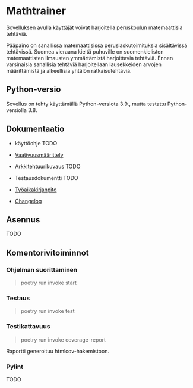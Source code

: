# Mathtrainer

Sovelluksen avulla käyttäjät voivat harjoitella peruskoulun matemaattisia tehtäviä. 

Pääpaino on sanallissa matemaattisissa peruslaskutoimituksia sisältävissä tehtävissä. Suomea vieraana kieltä puhuville on suomenkielisten matemaattisten ilmausten ymmärtämistä harjoittavia tehtäviä. Ennen varsinaisia sanallisia tehtäviä harjoitellaan lausekkeiden arvojen määrittämistä ja alkeellisia yhtälön ratkaisutehtäviä.

## Python-versio

Sovellus on tehty käyttämällä Python-versiota 3.9., mutta testattu Python-versiolla 3.8.

## Dokumentaatio

* käyttöohje TODO

* [Vaativuusmäärittely](https://github.com/arskav/ot-harjoitustyo/blob/main/mathtrainer/dokumentaatio/vaativuusmaarittely.md)

* Arkkitehtuurikuvaus TODO

* Testausdokumentti TODO

* [Työaikakirjanpito](https://github.com/arskav/ot-harjoitustyo/blob/main/mathtrainer/dokumentaatio/tuntikirjanpito.md)

* [Changelog](https://github.com/arskav/ot-harjoitustyo/blob/main/mathtrainer/dokumentaatio/changelog.md)

## Asennus

TODO

## Komentorivitoiminnot

### Ohjelman suorittaminen

> poetry run invoke start

### Testaus

> poetry run invoke test

### Testikattavuus

> poetry run invoke coverage-report

Raportti generoituu htmlcov-hakemistoon.


### Pylint

TODO

